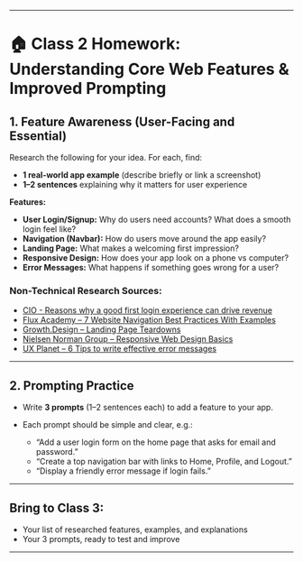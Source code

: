
---

# 🏠 **Class 2 Homework: Understanding Core Web Features & Improved Prompting**

## **1. Feature Awareness (User-Facing and Essential)**

Research the following for your idea. For each, find:

* **1 real-world app example** (describe briefly or link a screenshot)
* **1–2 sentences** explaining why it matters for user experience

**Features:**

* **User Login/Signup:** Why do users need accounts? What does a smooth login feel like?
* **Navigation (Navbar):** How do users move around the app easily?
* **Landing Page:** What makes a welcoming first impression?
* **Responsive Design:** How does your app look on a phone vs computer?
* **Error Messages:** What happens if something goes wrong for a user?

### **Non-Technical Research Sources:**

* [CIO - Reasons why a good first login experience can drive revenue](https://www.cio.com/article/350374/5-reasons-why-a-good-first-login-experience-can-drive-revenue.html)
* [Flux Academy – 7 Website Navigation Best Practices With Examples](https://www.flux-academy.com/blog/7-website-navigation-best-practices-with-examples)
* [Growth.Design – Landing Page Teardowns](https://growth.design/case-studies/)
* [Nielsen Norman Group – Responsive Web Design Basics](https://www.nngroup.com/articles/responsive-web-design-definition/)
* [UX Planet – 6 Tips to write effective error messages](https://uxplanet.org/error-message-guidelines-6ce257d3d0bd)

---

## **2. Prompting Practice**

* Write **3 prompts** (1–2 sentences each) to add a feature to your app.
* Each prompt should be simple and clear, e.g.:

  * “Add a user login form on the home page that asks for email and password.”
  * “Create a top navigation bar with links to Home, Profile, and Logout.”
  * “Display a friendly error message if login fails.”

---

## **Bring to Class 3:**

* Your list of researched features, examples, and explanations
* Your 3 prompts, ready to test and improve

---

